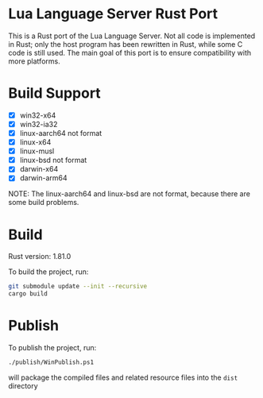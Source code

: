 # Lua Language Server Rust Port

This is a Rust port of the Lua Language Server. Not all code is implemented in Rust; only the host program has been rewritten in Rust, while some C code is still used. The main goal of this port is to ensure compatibility with more platforms.

# Build Support

- [x] win32-x64
- [x] win32-ia32
- [x] linux-aarch64  not format 
- [x] linux-x64
- [x] linux-musl
- [x] linux-bsd  not format 
- [x] darwin-x64
- [x] darwin-arm64

NOTE: The linux-aarch64 and linux-bsd are not format, because there are some build problems.

# Build

Rust version: 1.81.0

To build the project, run:

```bash
git submodule update --init --recursive
cargo build
```

# Publish

To publish the project, run: 

```bash
./publish/WinPublish.ps1
```
will package the compiled files and related resource files into the `dist` directory
